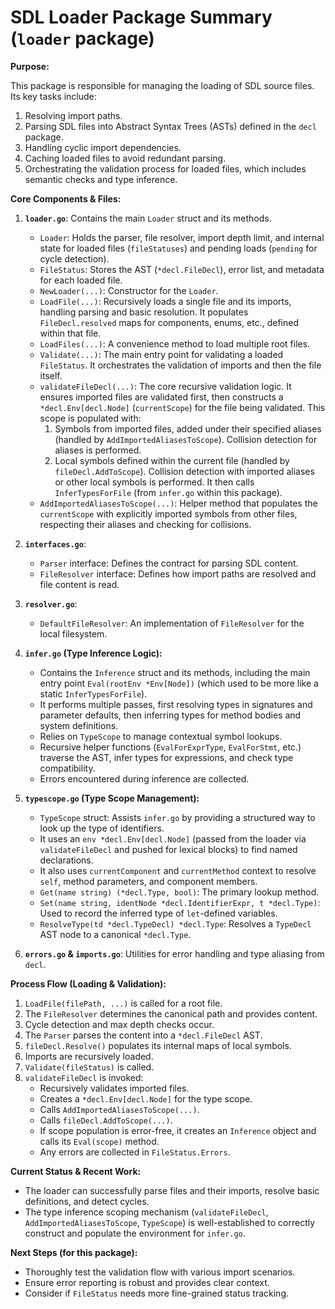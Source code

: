 # SDL Loader Package Summary (`loader` package)

**Purpose:**

This package is responsible for managing the loading of SDL source files. Its key tasks include:
1.  Resolving import paths.
2.  Parsing SDL files into Abstract Syntax Trees (ASTs) defined in the `decl` package.
3.  Handling cyclic import dependencies.
4.  Caching loaded files to avoid redundant parsing.
5.  Orchestrating the validation process for loaded files, which includes semantic checks and type inference.

**Core Components & Files:**

1.  **`loader.go`**: Contains the main `Loader` struct and its methods.
    *   `Loader`: Holds the parser, file resolver, import depth limit, and internal state for loaded files (`fileStatuses`) and pending loads (`pending` for cycle detection).
    *   `FileStatus`: Stores the AST (`*decl.FileDecl`), error list, and metadata for each loaded file.
    *   `NewLoader(...)`: Constructor for the `Loader`.
    *   `LoadFile(...)`: Recursively loads a single file and its imports, handling parsing and basic resolution. It populates `FileDecl.resolved` maps for components, enums, etc., defined within that file.
    *   `LoadFiles(...)`: A convenience method to load multiple root files.
    *   `Validate(...)`: The main entry point for validating a loaded `FileStatus`. It orchestrates the validation of imports and then the file itself.
    *   `validateFileDecl(...)`: The core recursive validation logic. It ensures imported files are validated first, then constructs a `*decl.Env[decl.Node]` (`currentScope`) for the file being validated. This scope is populated with:
        1.  Symbols from imported files, added under their specified aliases (handled by `AddImportedAliasesToScope`). Collision detection for aliases is performed.
        2.  Local symbols defined within the current file (handled by `fileDecl.AddToScope`). Collision detection with imported aliases or other local symbols is performed.
        It then calls `InferTypesForFile` (from `infer.go` within this package).
    *   `AddImportedAliasesToScope(...)`: Helper method that populates the `currentScope` with explicitly imported symbols from other files, respecting their aliases and checking for collisions.

2.  **`interfaces.go`**:
    *   `Parser` interface: Defines the contract for parsing SDL content.
    *   `FileResolver` interface: Defines how import paths are resolved and file content is read.

3.  **`resolver.go`**:
    *   `DefaultFileResolver`: An implementation of `FileResolver` for the local filesystem.

4.  **`infer.go` (Type Inference Logic):**
    *   Contains the `Inference` struct and its methods, including the main entry point `Eval(rootEnv *Env[Node])` (which used to be more like a static `InferTypesForFile`).
    *   It performs multiple passes, first resolving types in signatures and parameter defaults, then inferring types for method bodies and system definitions.
    *   Relies on `TypeScope` to manage contextual symbol lookups.
    *   Recursive helper functions (`EvalForExprType`, `EvalForStmt`, etc.) traverse the AST, infer types for expressions, and check type compatibility.
    *   Errors encountered during inference are collected.

5.  **`typescope.go` (Type Scope Management):**
    *   `TypeScope` struct: Assists `infer.go` by providing a structured way to look up the type of identifiers.
    *   It uses an `env *decl.Env[decl.Node]` (passed from the loader via `validateFileDecl` and pushed for lexical blocks) to find named declarations.
    *   It also uses `currentComponent` and `currentMethod` context to resolve `self`, method parameters, and component members.
    *   `Get(name string) (*decl.Type, bool)`: The primary lookup method.
    *   `Set(name string, identNode *decl.IdentifierExpr, t *decl.Type)`: Used to record the inferred type of `let`-defined variables.
    *   `ResolveType(td *decl.TypeDecl) *decl.Type`: Resolves a `TypeDecl` AST node to a canonical `*decl.Type`.

6.  **`errors.go` & `imports.go`**: Utilities for error handling and type aliasing from `decl`.

**Process Flow (Loading & Validation):**

1.  `LoadFile(filePath, ...)` is called for a root file.
2.  The `FileResolver` determines the canonical path and provides content.
3.  Cycle detection and max depth checks occur.
4.  The `Parser` parses the content into a `*decl.FileDecl` AST.
5.  `fileDecl.Resolve()` populates its internal maps of local symbols.
6.  Imports are recursively loaded.
7.  `Validate(fileStatus)` is called.
8.  `validateFileDecl` is invoked:
    *   Recursively validates imported files.
    *   Creates a `*decl.Env[decl.Node]` for the type scope.
    *   Calls `AddImportedAliasesToScope(...)`.
    *   Calls `fileDecl.AddToScope(...)`.
    *   If scope population is error-free, it creates an `Inference` object and calls its `Eval(scope)` method.
    *   Any errors are collected in `FileStatus.Errors`.

**Current Status & Recent Work:**

*   The loader can successfully parse files and their imports, resolve basic definitions, and detect cycles.
*   The type inference scoping mechanism (`validateFileDecl`, `AddImportedAliasesToScope`, `TypeScope`) is well-established to correctly construct and populate the environment for `infer.go`.

**Next Steps (for this package):**

*   Thoroughly test the validation flow with various import scenarios.
*   Ensure error reporting is robust and provides clear context.
*   Consider if `FileStatus` needs more fine-grained status tracking.
